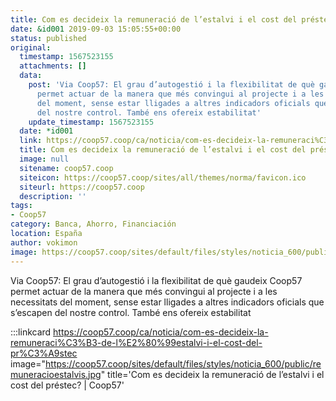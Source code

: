 ```yaml
---
title: Com es decideix la remuneració de l’estalvi i el cost del préstec? | Coop57
date: &id001 2019-09-03 15:05:55+00:00
status: published
original:
  timestamp: 1567523155
  attachments: []
  data:
    post: 'Via Coop57: El grau d’autogestió i la flexibilitat de què gaudeix Coop57
      permet actuar de la manera que més convingui al projecte i a les necessitats
      del moment, sense estar lligades a altres indicadors oficials que s’escapen
      del nostre control. També ens ofereix estabilitat'
    update_timestamp: 1567523155
  date: *id001
  link: https://coop57.coop/ca/noticia/com-es-decideix-la-remuneraci%C3%B3-de-l%E2%80%99estalvi-i-el-cost-del-pr%C3%A9stec
  title: Com es decideix la remuneració de l’estalvi i el cost del préstec? | Coop57
  image: null
  sitename: coop57.coop
  siteicon: https://coop57.coop/sites/all/themes/norma/favicon.ico
  siteurl: https://coop57.coop
  description: ''
tags:
- Coop57
category: Banca, Ahorro, Financiación
location: España
author: vokimon
image: https://coop57.coop/sites/default/files/styles/noticia_600/public/remuneracioestalvis.jpg?itok=KcKoQGIW
---
```

Via Coop57: El grau d’autogestió i la flexibilitat de què gaudeix Coop57
permet actuar de la manera que més convingui al projecte i a les necessitats del moment,
sense estar lligades a altres indicadors oficials que s’escapen del nostre control.
També ens ofereix estabilitat

:::linkcard https://coop57.coop/ca/noticia/com-es-decideix-la-remuneraci%C3%B3-de-l%E2%80%99estalvi-i-el-cost-del-pr%C3%A9stec image="https://coop57.coop/sites/default/files/styles/noticia_600/public/remuneracioestalvis.jpg" title='Com es decideix la remuneració de l’estalvi i el cost del préstec? | Coop57'


